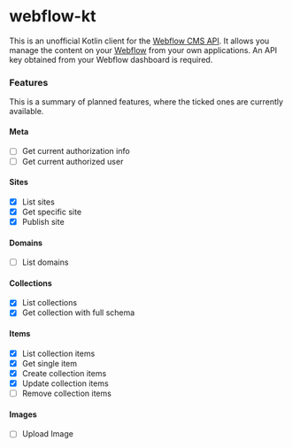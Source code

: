 # webflow-kt

This is an unofficial Kotlin client for the [Webflow CMS API](https://developers.webflow.com/). It allows you manage the content on your [Webflow](https://webflow.com/) from your own applications. An API key obtained from your Webflow dashboard is required. 

### Features

This is a summary of planned features, where the ticked ones are currently available.

#### Meta
* [ ] Get current authorization info
* [ ] Get current authorized user

#### Sites
* [x] List sites
* [x] Get specific site
* [x] Publish site

#### Domains
* [ ] List domains

#### Collections
* [x] List collections
* [x] Get collection with full schema

#### Items
* [x] List collection items
* [x] Get single item
* [x] Create collection items
* [x] Update collection items
* [ ] Remove collection items

#### Images
* [ ] Upload Image
